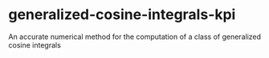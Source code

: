 # generalized-cosine-integrals-kpi
An accurate numerical method for the computation of a class of generalized cosine integrals
